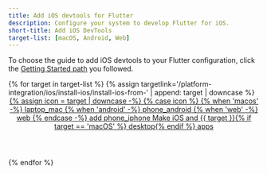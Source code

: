 ```yaml
---
title: Add iOS devtools for Flutter
description: Configure your system to develop Flutter for iOS.
short-title: Add iOS DevTools
target-list: [macOS, Android, Web]
---
```


To choose the guide to add iOS devtools to your Flutter configuration,
click the [Getting Started path][] you followed.

<div class="card-deck mb-8">
{% for target in target-list %}
{% assign targetlink='/platform-integration/ios/install-ios/install-ios-from-' | append: target | downcase %}
  <a class="card card-app-type card-macos"
     id="install-{{target | downcase}}"
     href="{{targetlink}}">
    <div class="card-body">
      <header class="card-title text-center m-0">
        <span class="d-block h1">
          {% assign icon = target | downcase -%}
          {% case icon %}
          {% when 'macos' -%}
            <span class="material-symbols">laptop_mac</span>
          {% when 'android' -%}
            <span class="material-symbols">phone_android</span>
          {% when 'web' -%}
            <span class="material-symbols">web</span>
          {% endcase -%}
          <span class="material-symbols">add</span>
          <span class="material-symbols">phone_iphone</span>
        </span>
        <span class="text-muted d-block">
        Make iOS and {{ target }}{% if target == 'macOS' %} desktop{% endif %} apps
        </span>
      </header>
    </div>
  </a>
{% endfor %}
</div>

[Getting Started path]: /get-started/install
